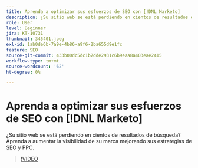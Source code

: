 ```yaml
---
title: Aprenda a optimizar sus esfuerzos de SEO con [!DNL Marketo]
description: ¿Su sitio web se está perdiendo en cientos de resultados de búsqueda? Aprenda a aumentar la visibilidad de su marca mejorando sus estrategias de SEO y PPC.
role: User
level: Beginner
jira: KT-10731
thumbnail: 345401.jpeg
exl-id: 1ab0de6b-7a9e-4b86-a9f6-2ba655d9e1fc
feature: SEO
source-git-commit: 433b00dc5dc1b7dde2931c6b9eaa8a403eae2415
workflow-type: tm+mt
source-wordcount: '62'
ht-degree: 0%

---
```


# Aprenda a optimizar sus esfuerzos de SEO con [!DNL Marketo]

¿Su sitio web se está perdiendo en cientos de resultados de búsqueda? Aprenda a aumentar la visibilidad de su marca mejorando sus estrategias de SEO y PPC.

>[!VIDEO](https://video.tv.adobe.com/v/345401/?quality=12&learn=on)
